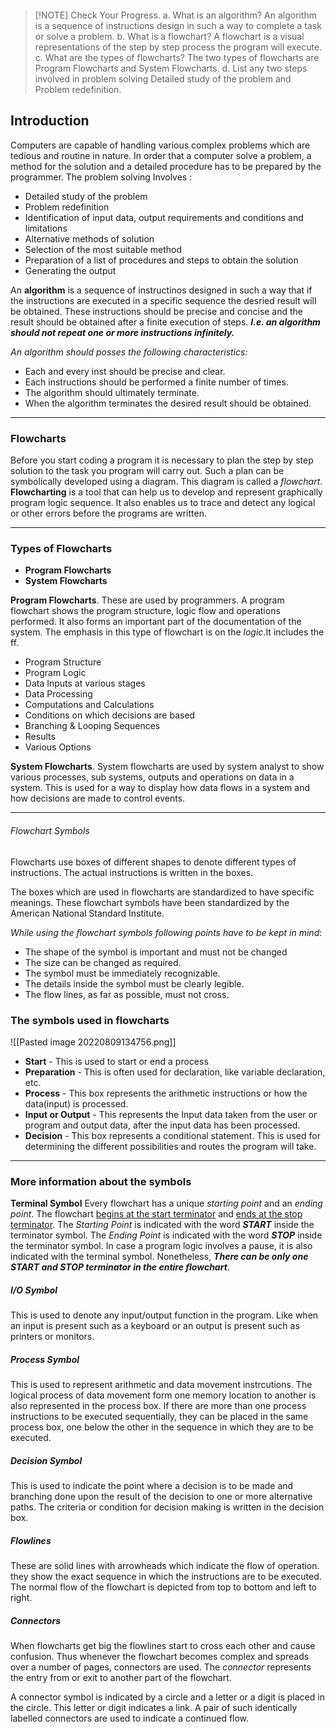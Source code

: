 ```toc
```
> [!NOTE] Check Your Progress.
> a. What is an algorithm?
> 	An algorithm is a sequence of instructions design in such a way to complete a task or solve a problem.
> b. What is a flowchart?
> 	A flowchart is a visual representations of the step by step process the program will execute.
> c. What are the types of flowcharts?
> 	The two types of flowcharts are Program Flowcharts and System Flowcharts.
> d. List any two steps involved in problem solving
> 	Detailed study of the problem and Problem redefinition.

## Introduction
Computers are capable of handling various complex problems which are tedious and routine in nature. In order that a computer solve a problem, a method for the solution and a detailed procedure has to be prepared by the programmer. The problem solving Involves :
- Detailed study of the problem
- Problem redefinition
- Identification of input data, output requirements and conditions and limitations
- Alternative methods of solution
- Selection of the most suitable method
- Preparation of a list of procedures and steps to obtain the solution
- Generating the output

An **algorithm** is a sequence of instructinos designed in such a way that if the instructions are executed in a specific sequence the desried result will be obtained.
These instructions should be  precise and concise and the result should be obtained after a finite execution of steps. ***I.e. an algorithm should not repeat one or more instructions infinitely.***

*An algorithm should posses the following characteristics:*
- Each and every inst should be precise and clear.
- Each instructions should be performed a finite number of times.
- The algorithm should ultimately terminate.
- When the algorithm terminates the desired result should be obtained.
---
### Flowcharts
Before you start coding a program it is necessary to plan the step by step solution to the  task you program will carry out. Such a plan can be symbolically developed using a diagram. This diagram is called a *flowchart*. **Flowcharting** is a tool that can help us to develop and represent graphically program logic sequence. It also enables us to trace and detect any logical or other errors before the programs are written.

---
### Types of Flowcharts
- **Program Flowcharts** 
- **System Flowcharts**

**Program Flowcharts**. These are used by programmers. A program flowchart shows the program structure, logic flow and operations performed.  It also forms an important part of the documentation of the system. The emphasis in this type of flowchart is on the *logic*.It includes the ff.
- Program Structure
- Program Logic
- Data Inputs at various stages
- Data Processing
- Computations and Calculations
- Conditions on which decisions are based
- Branching & Looping Sequences
- Results
- Various Options

**System Flowcharts**. System flowcharts are used by system analyst to show various processes, sub systems, outputs and operations on data in a system. This is used for a way to display how data flows in a system and how decisions are made to control events.

---
###### Flowchart Symbols
Flowcharts use boxes of different shapes to denote different types of instructions. The actual instructions is written in the boxes.

The boxes which are used in flowcharts are standardized to have specific meanings. These flowchart symbols have been standardized by the American National Standard Institute.

*While using the flowchart symbols following points have to be kept in mind*: 
- The shape of the symbol is important and must not be changed
- The size can be changed as required.
- The symbol must be immediately recognizable.
- The details inside the symbol must be clearly legible. 
- The flow lines, as far as possible, must not cross.

### The symbols used in flowcharts
![[Pasted image 20220809134756.png]]

- **Start** - This is used to start or end a process
- **Preparation** - This is often used for declaration, like variable declaration, etc.
- **Process** - This box represents the arithmetic instructions or how the data(input) is processed.
- **Input or Output** - This represents the Input data taken from the user or program and output data, after the input data has been processed.
- **Decision** - This box represents a conditional statement. This is used for determining the different possibilities and routes the program will take.

---
### More information about the symbols
**Terminal Symbol**
Every flowchart has a unique *starting point* and an *ending point*. The flowchart <u>begins at the start terminator</u> and <u>ends at the stop terminator</u>. The *Starting Point* is indicated with the word ***START*** inside the terminator symbol. The *Ending Point* is indicated with the word ***STOP*** inside the terminator symbol. In case a program logic involves a pause, it is also indicated with the terminal symbol. Nonetheless, ***There can be only one START and STOP terminator in the entire flowchart***. 

##### I/O Symbol
This is used to denote any input/output function in the program. Like when an input is present such as a keyboard or an output is present such as printers or monitors.

##### Process Symbol
This is used to represent arithmetic and data movement instrcutions. The logical process of data movement form one memory location to another is also represented in the process box. If there are more than one process instructions to be executed sequentially, they can be placed in the same process box, one below the other in the sequence in which they are to be executed.

##### Decision Symbol
This is used to indicate the point where a decision is to be made and branching done upon the result of the decision to one or more alternative paths. The criteria or condition for decision making is written in the decision box.

##### Flowlines
These are solid lines with arrowheads which indicate the flow of operation. they show the exact sequence in which the instructions are to be executed. The normal flow of the flowchart is depicted from top to bottom and left to right.

##### Connectors
When flowcharts get big the flowlines start to cross each other and cause confusion. Thus whenever the flowchart  becomes complex and spreads over a number of pages, connectors are used. The *connector* represents the entry from or exit to another part of the flowchart.

A connector symbol is indicated by a circle and a letter or a digit is placed in the circle. This letter or digit indicates a link. A pair of such identically labelled connectors are used to indicate a continued flow.
